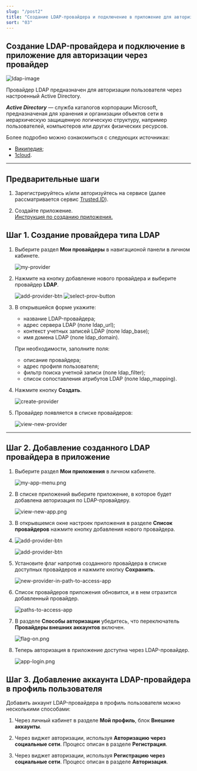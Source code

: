 ```yaml
---
slug: "/post2"
title: "Создание LDAP-провайдера и подключение в приложение для авторизации через провайдер"
sort: "03"
---
```


## Создание LDAP-провайдера и подключение в приложение для авторизации через провайдер


![ldap-image](./images/ldap-image.png "LDAP")

Провайдер LDAP предназначен для авторизации пользователя через настроенный Active Directory.

***Active Directory*** — служба каталогов корпорации Microsoft, предназначеная для хранения и организации объектов сети в иерархическую защищенную логическую структуру, например пользователей, компьютеров или других физических ресурсов. 

Более подробно можно ознакомиться с следующих источниках:
* [Википедия](https://ru.wikipedia.org/wiki/Active_Directory);
* [1cloud](https://1cloud.ru/help/windows/struktura-hranilischa-active-directory).
----

## Предварительные шаги

1. Зарегистрируйтесь и/или авторизуйтесь на сервисе (далее рассматривается сервис [Trusted.ID](https://id.trusted.plus)).
   
2. Создайте приложение.  
   [Инструкция по созданию приложения.](https://docs.trusted.plus/03-v1.3/8-instructions/create-app)
   
##  Шаг 1. Создание провайдера типа LDAP

1. Выберите раздел **Мои провайдеры** в навигационой панели в личном кабинете.
   
   ![my-provider](./images/my-provider.png "Мои провайдеры")
   
2. Нажмите на кнопку добавление нового провайдера и выберите провайдер **LDAP**.
   
   ![add-provider-btn](./images/add-app-button.png "Кнопка добавления нового провайдера") ![select-prov-button](./images/select-prov-button.png "Список типов провайдеров")

4. В открывшейся форме укажите:
   - название LDAP-провайдера;
   - адрес сервера LDAP (поле ldap_url);
   - контекст учетных записей LDAP (поле ldap_base);
   - имя домена LDAP (поле ldap_domain).

    При необходимости, заполните поля:
    - описание провайдера;
    - адрес профиля пользователя;
    - фильтр поиска учетной записи (поле ldap_filter);
    - список сопоставления атрибутов LDAP (поле ldap_mapping).

5. Нажмите кнопку **Создать**.

    ![create-provider](./images/create-provider.png "LDAP провайдер")
   
5. Провайдер появляется в списке провайдеров:

    ![view-new-provider](./images/view-new-provider.png "Список провайдеров")
----
##  Шаг 2. Добавление созданного LDAP провайдера в приложение
   
1.  Выберите раздел **Мои приложения** в личном кабинете.
   
      ![my-app-menu.png](./images/my-app-menu.png "Мои приложения")

2. В списке приложений выберите приложение, в которое будет добавлена авторизация по LDAP-провайдеру.
   
      ![view-new-app.png](./images/view-new-app.png "Список приложений")

3. В открывшемся окне настроек приложения в разделе **Список провайдеров** нажмите кнопку добавления нового провайдера.
4.  ![add-provider-btn](./images/add-provider-btn-to-app.png "Кнопка добавления провайдера")
   
      ![add-provider-btn](./images/list-providers.png "Список подключенных провайдеров") 

5. Установите флаг напротив созданного провайдера в списке доступных провайдеров и нажмите кнопку **Сохранить**.
   
      ![new-provider-in-path-to-access-app](./images/new-provider-in-path-to-access-app.png "Список провайдеров") 

6. Список провайдеров приложения обновится, и в нем отразится добавленный провайдер.

      ![paths-to-access-app](./images/paths-to-access-app.png "Список провайдеров")

7. В разделе **Способы авторизации** убедитесь, что переключатель **Провайдеры внешних аккаунтов** включен.

      ![flag-on.png](./images/flag-on.png "Включения флага авторизации через провайдеров внешних аккаунтов")

8. Теперь авторизация в приложение доступна через LDAP-провайдер.
     
      ![app-login.png](./images/app-login.png "Форма авторизации в приложение")

##   Шаг 3. Добавление аккаунта LDAP-провайдера в профиль пользователя

Добавить аккаунт LDAP-провайдера в профиль пользователя можно несколькими способами:

1. Через личный кабинет в разделе **Мой профиль**, блок **Внешние аккаунты**.
   
2. Через виджет авторизации, используя **Авторизацию  через социальные сети**. Процесс описан в разделе **Регистрация**.
   
3. Через виджет авторизации, используя **Регистрацию через социальные сети**. Процесс описан в разделе **Авторизация**.